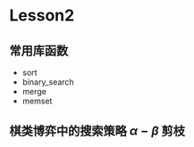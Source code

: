 # Lesson2  
## 常用库函数  
* sort
* binary_search  
* merge  
* memset  



## 棋类博弈中的搜索策略 $\alpha-\beta$ 剪枝  


